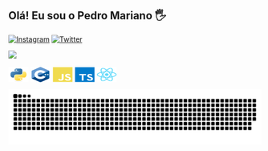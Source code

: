 ## Olá! Eu sou o Pedro Mariano 🖐️

[![Instagram](https://img.shields.io/badge/Instagram-E4405F?style=for-the-badge&logo=instagram&logoColor=white)](https://instagram.com/cmhpedro)
[![Twitter](https://img.shields.io/badge/Twitter-1DA1F2?style=for-the-badge&logo=twitter&logoColor=white)](https://twitter.com/cmhpedro)

[![](https://github-readme-stats.vercel.app/api?username=cmhpedro&show_icons=true&theme=dracula&include_all_commits=true&count_private=true)](https://github.com/cmhpedro)

<div style="display: inline_block">
  <img align="center" alt="python" height="30" width="40" src="https://raw.githubusercontent.com/devicons/devicon/master/icons/python/python-original.svg">
  <img align="center" alt="cpp" height="30" width="40" src="https://raw.githubusercontent.com/devicons/devicon/master/icons/cplusplus/cplusplus-original.svg">
  <img align="center" alt="js" height="30" width="40" src="https://raw.githubusercontent.com/devicons/devicon/master/icons/javascript/javascript-plain.svg">
  <img align="center" alt="ts" height="30" width="40" src="https://raw.githubusercontent.com/devicons/devicon/master/icons/typescript/typescript-plain.svg">
  <img align="center" alt="react" height="30" width="40" src="https://raw.githubusercontent.com/devicons/devicon/master/icons/react/react-original.svg">
</div>

![Snake animation](https://github.com/cmhpedro/cmhpedro/blob/output/github-contribution-grid-snake.svg)

